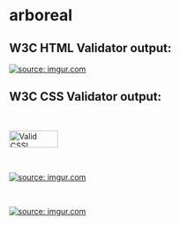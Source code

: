 # arboreal

<h2>W3C HTML Validator output:</h2>

<a href="https://imgur.com/buZ8HV2"><img src="https://i.imgur.com/buZ8HV2.png" title="source: imgur.com" /></a>

<h2>W3C CSS Validator output:</h2>

<br>

<p>
    <a href="http://jigsaw.w3.org/css-validator/check/referer">
        <img style="border:0;width:88px;height:31px"
            src="http://jigsaw.w3.org/css-validator/images/vcss"
            alt="Valid CSS!" />
    </a>
</p>

<br>

<a href="https://imgur.com/11kKVak"><img src="https://i.imgur.com/11kKVak.png" title="source: imgur.com" /></a>

<br>

<a href="https://imgur.com/cvJbOtW"><img src="https://i.imgur.com/cvJbOtW.png" title="source: imgur.com" /></a>
